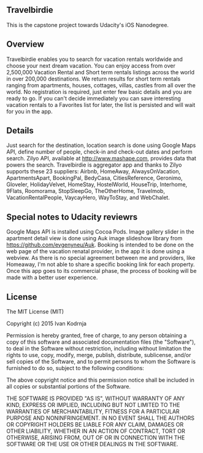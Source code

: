 ﻿## Travelbirdie

This is the capstone project towards Udacity's iOS Nanodegree. 

## Overview

Travelbirdie enables you to search for vacation rentals worldwide and choose your next dream vacation. You can enjoy access from over 2,500,000 Vacation Rental and Short term rentals listings across the world in over 200,000 destinations. We return results for short term rentals ranging from apartments, houses, cottages, villas, castles from all over the world. No registration is required, just enter few basic details and you are ready to go. If you can't decide immediately you can save interesting vacation rentals to a Favorites list for later, the list is persisted and will wait for you in the app. 


## Details

Just search for the destination, location search is done using Google Maps API, define number of people, check-in and check-out dates and perform search. Zilyo API, available at http://www.mashape.com, provides data that powers the search. Travelbirdie is aggregator app and thanks to Zilyo supports these 23 suppliers: Airbnb, HomeAway, AlwaysOnVacation, ApartmentsApart, BookingPal, BedyCasa, CitiesReference, Geronimo, Gloveler, HolidayVelvet, HomeStay, HostelWorld, HouseTrip, Interhome, 9Flats, Roomorama, StopSleepGo, TheOtherHome, Travelmob, VacationRentalPeople, VaycayHero, WayToStay, and WebChalet.

## Special notes to Udacity reviewrs

Google Maps API is installed using Cocoa Pods. Image gallery slider in the apartment detail view is done using Auk image slideshow library from https://github.com/evgenyneu/Auk. Booking is intended to be done on the web page of the vacation renatal provider, in the app it is done using a webview. As there is no special agreement between me and providers, like Homeaway, I'm not able to share a specific booking link for each property. Once this app goes to its commercial phase, the process of booking will be made with a better user experience.

## License

The MIT License (MIT)

Copyright (c) 2015 Ivan Kodrnja

Permission is hereby granted, free of charge, to any person obtaining a copy
of this software and associated documentation files (the "Software"), to deal
in the Software without restriction, including without limitation the rights
to use, copy, modify, merge, publish, distribute, sublicense, and/or sell
copies of the Software, and to permit persons to whom the Software is
furnished to do so, subject to the following conditions:

The above copyright notice and this permission notice shall be included in
all copies or substantial portions of the Software.

THE SOFTWARE IS PROVIDED "AS IS", WITHOUT WARRANTY OF ANY KIND, EXPRESS OR
IMPLIED, INCLUDING BUT NOT LIMITED TO THE WARRANTIES OF MERCHANTABILITY,
FITNESS FOR A PARTICULAR PURPOSE AND NONINFRINGEMENT. IN NO EVENT SHALL THE
AUTHORS OR COPYRIGHT HOLDERS BE LIABLE FOR ANY CLAIM, DAMAGES OR OTHER
LIABILITY, WHETHER IN AN ACTION OF CONTRACT, TORT OR OTHERWISE, ARISING FROM,
OUT OF OR IN CONNECTION WITH THE SOFTWARE OR THE USE OR OTHER DEALINGS IN
THE SOFTWARE.
